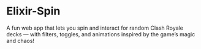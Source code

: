 # Elixir-Spin
A fun web app that lets you spin and interact for random Clash Royale decks — with filters, toggles, and animations inspired by the game’s magic and chaos!
